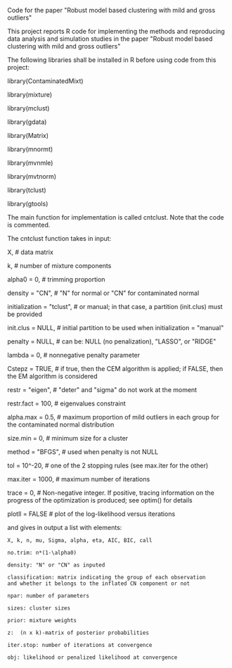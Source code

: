 Code for the paper "Robust model based clustering with mild and gross outliers" 

This project reports R code for implementing the methods and reproducing
data analysis and simulation studies in the paper "Robust model based 
clustering with mild and gross outliers"

The following libraries shall be installed in R before using code from
this project:

library(ContaminatedMixt) 

library(mixture)

library(mclust)

library(gdata)   

library(Matrix)  

library(mnormt)  

library(mvnmle)  

library(mvtnorm)                                        

library(tclust)  

library(gtools)  

The main function for implementation is called cntclust. 
Note that the code is commented.

The cntclust function takes in input: 

  X,                 # data matrix

  k,                 # number of mixture components

  alpha0 = 0,        # trimming proportion

  density = "CN",    # "N" for normal or "CN" for contaminated normal

  initialization = "tclust", # or manual; in that case, a partition (init.clus) must be provided

  init.clus = NULL,  # initial partition to be used when initialization = "manual"

  penalty = NULL,    # can be: NULL (no penalization), "LASSO", or "RIDGE"

  lambda = 0,        # nonnegative penalty parameter

  Cstepz = TRUE,     # if true, then the CEM algorithm is applied; if FALSE, then the EM algorithm is considered

  restr = "eigen",   # "deter" and "sigma" do not work at the moment 

  restr.fact = 100,  # eigenvalues constraint

  alpha.max = 0.5,   # maximum proportion of mild outliers in each group for the contaminated normal distribution

  size.min = 0,      # minimum size for a cluster

  method = "BFGS",   # used when penalty is not NULL

  tol = 10^-20,      # one of the 2 stopping rules (see max.iter for the other)

  max.iter = 1000,   # maximum number of iterations

  trace = 0,         # Non-negative integer. If positive, tracing information on
 the progress of the optimization is produced; see optim() for details

  plotll = FALSE     # plot of the log-likelihood versus iterations

and gives in output a list with elements:  

    X, k, n, mu, Sigma, alpha, eta, AIC, BIC, call              

    no.trim: n*(1-\alpha0)     

    density: "N" or "CN" as inputed         

    classification: matrix indicating the group of each observation
    and whether it belongs to the inflated CN component or not 

    npar: number of parameters            

    sizes: cluster sizes           

    prior: mixture weights        

    z:  (n x k)-matrix of posterior probabilities         

    iter.stop: number of iterations at convergence 

    obj: likelihood or penalized likelihood at convergence             


